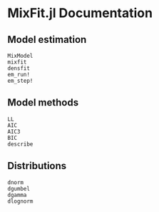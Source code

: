 # MixFit.jl Documentation

## Model estimation
```@docs
MixModel
mixfit
densfit
em_run!
em_step!
```

## Model methods
```@docs
LL
AIC
AIC3
BIC
describe
```


## Distributions
```@docs
dnorm
dgumbel
dgamma
dlognorm
```
